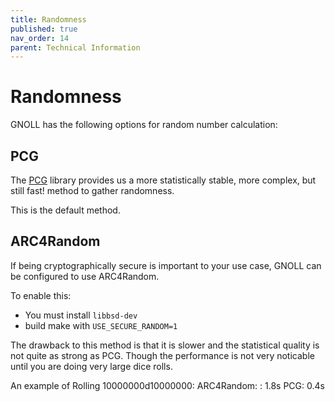 ```yaml
---
title: Randomness
published: true
nav_order: 14
parent: Technical Information
---
```


# Randomness


GNOLL has the following options for random number calculation:

## PCG

The [PCG](https://www.pcg-random.org/) library provides us a more statistically stable, more complex, but still fast! method to gather randomness.

This is the default method.

## ARC4Random

If being cryptographically secure is important to your use case, GNOLL can be configured to use ARC4Random.

To enable this:
- You must install `libbsd-dev`
- build make with `USE_SECURE_RANDOM=1`

The drawback to this method is that it is slower and the statistical quality is not quite as strong as PCG. Though the performance is not very noticable until you are doing very large dice rolls.

An example of Rolling 10000000d10000000:
ARC4Random: : 1.8s
PCG: 0.4s
